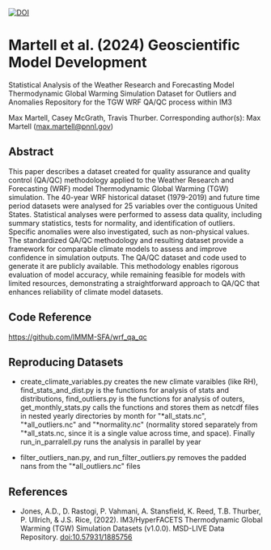 [![DOI](https://zenodo.org/badge/265119113.svg)](https://zenodo.org/badge/latestdoi/265119113)

# Martell et al. (2024) Geoscientific Model Development
Statistical Analysis of the Weather Research and Forecasting Model Thermodynamic Global Warming Simulation Dataset for Outliers and Anomalies
Repository for the TGW WRF QA/QC process within IM3

Max Martell, Casey McGrath, Travis Thurber. 
Corresponding author(s): Max Martell (max.martell@pnnl.gov)

## Abstract
This paper describes a dataset created for quality assurance and quality control (QA/QC) methodology applied to the Weather Research and Forecasting (WRF) model Thermodynamic Global Warming (TGW) simulation. The 40-year WRF historical dataset (1979-2019) and future time period datasets were analysed for 25 variables over the contiguous United States. Statistical analyses were performed to assess data quality, including summary statistics, tests for normality, and identification of outliers. Specific anomalies were also investigated, such as non-physical values. The standardized QA/QC methodology and resulting dataset provide a framework for comparable climate models to assess and improve confidence in simulation outputs. The QA/QC dataset and code used to generate it are publicly available. This methodology enables rigorous evaluation of model accuracy, while remaining feasible for models with limited resources, demonstrating a straightforward approach to QA/QC that enhances reliability of climate model datasets.

## Code Reference
https://github.com/IMMM-SFA/wrf_qa_qc

## Reproducing Datasets
* create_climate_variables.py creates the new climate varaibles (like RH), find_stats_and_dist.py is the functions for analysis of stats and distributions, find_outliers.py is the functions for analysis of outers, get_monthly_stats.py calls the functions and stores them as netcdf files in nested yearly directories by month for "*all_stats.nc", "*all_outliers.nc" and "*normality.nc" (normality stored separately from "*all_stats.nc, since it is a single value across time, and space). Finally run_in_parralell.py runs the analysis in parallel by year

* filter_outliers_nan.py, and run_filter_outliers.py removes the padded nans from the "*all_outliers.nc" files

## References
* Jones, A.D., D. Rastogi, P. Vahmani, A. Stansfield, K. Reed, T.B. Thurber, P. Ullrich, & J.S. Rice, (2022). IM3/HyperFACETS Thermodynamic Global Warming (TGW) Simulation Datasets (v1.0.0). MSD-LIVE Data Repository. <doi:10.57931/1885756>
